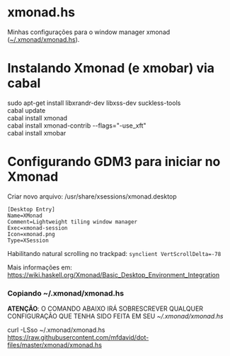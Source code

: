 # xmonad.hs
Minhas configurações para o window manager xmonad ([~/.xmonad/xmonad.hs](xmonad.hs)).

# Instalando Xmonad (e xmobar) via cabal
sudo apt-get install libxrandr-dev libxss-dev suckless-tools  
cabal update  
cabal install xmonad  
cabal install xmonad-contrib --flags=\"-use_xft\"  
cabal install xmobar

# Configurando GDM3 para iniciar no Xmonad
Criar novo arquivo: /usr/share/xsessions/xmonad.desktop  
```
[Desktop Entry]
Name=XMonad
Comment=Lightweight tiling window manager
Exec=xmonad-session
Icon=xmonad.png
Type=XSession
```

Habilitando natural scrolling no trackpad: ```synclient VertScrollDelta=-78```

Mais informações em: https://wiki.haskell.org/Xmonad/Basic_Desktop_Environment_Integration

### Copiando ~/.xmonad/xmonad.hs

**ATENÇÃO**: O COMANDO ABAIXO IRÁ SOBRESCREVER QUALQUER CONFIGURAÇÃO QUE TENHA SIDO FEITA EM SEU *~/.xmonad/xmonad.hs*

curl -LSso ~/.xmonad/xmonad.hs https://raw.githubusercontent.com/mfdavid/dot-files/master/xmonad/xmonad.hs
